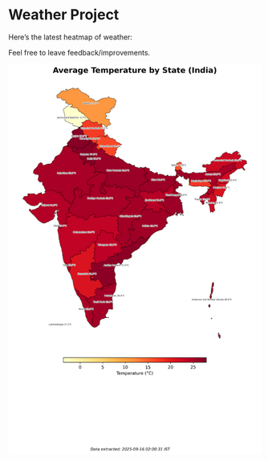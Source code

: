 # Weather Project

Here’s the latest heatmap of weather:

Feel free to leave feedback/improvements.

![India Heatmap](docs/assets/india_heatmap.png?v=C87769)
